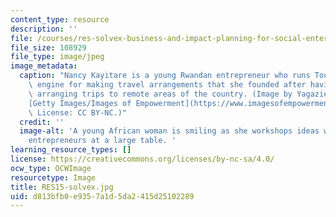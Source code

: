 ```yaml
---
content_type: resource
description: ''
file: /courses/res-solvex-business-and-impact-planning-for-social-enterprises-0-solvex-summer-2021/d813bfb0e9357a1d5da2415d25102289_RES15-solvex.jpg
file_size: 108929
file_type: image/jpeg
image_metadata:
  caption: "Nancy Kayitare is a young Rwandan entrepreneur who runs TouTrip, a search\
    \ engine for making travel arrangements that she founded after having difficulty\
    \ arranging trips to remote areas of the country. (Image by Yagazie Emezi. Source:\_\
    [Getty Images/Images of Empowerment](https://www.imagesofempowerment.org/d_pa-1799312_347/).\
    \ License: CC BY-NC.)"
  credit: ''
  image-alt: 'A young African woman is smiling as she workshops ideas with other local
    entrepreneurs at a large table. '
learning_resource_types: []
license: https://creativecommons.org/licenses/by-nc-sa/4.0/
ocw_type: OCWImage
resourcetype: Image
title: RES15-solvex.jpg
uid: d813bfb0-e935-7a1d-5da2-415d25102289
---
```

